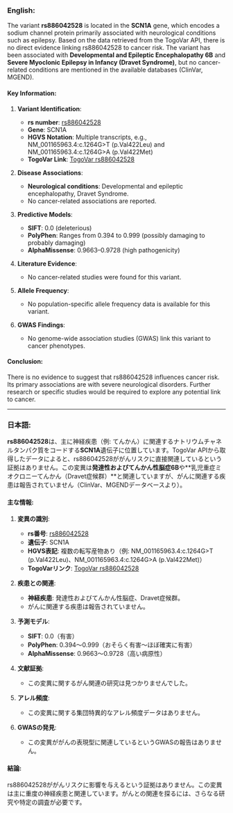 ### English:
The variant **rs886042528** is located in the **SCN1A** gene, which encodes a sodium channel protein primarily associated with neurological conditions such as epilepsy. Based on the data retrieved from the TogoVar API, there is no direct evidence linking rs886042528 to cancer risk. The variant has been associated with **Developmental and Epileptic Encephalopathy 6B** and **Severe Myoclonic Epilepsy in Infancy (Dravet Syndrome)**, but no cancer-related conditions are mentioned in the available databases (ClinVar, MGEND).

#### Key Information:
1. **Variant Identification**:
   - **rs number**: [rs886042528](https://identifiers.org/dbsnp/rs886042528)
   - **Gene**: SCN1A
   - **HGVS Notation**: Multiple transcripts, e.g., NM_001165963.4:c.1264G>T (p.Val422Leu) and NM_001165963.4:c.1264G>A (p.Val422Met)
   - **TogoVar Link**: [TogoVar rs886042528](https://togovar.org/variant/rs886042528)

2. **Disease Associations**:
   - **Neurological conditions**: Developmental and epileptic encephalopathy, Dravet Syndrome.
   - No cancer-related associations are reported.

3. **Predictive Models**:
   - **SIFT**: 0.0 (deleterious)
   - **PolyPhen**: Ranges from 0.394 to 0.999 (possibly damaging to probably damaging)
   - **AlphaMissense**: 0.9663–0.9728 (high pathogenicity)

4. **Literature Evidence**:
   - No cancer-related studies were found for this variant.

5. **Allele Frequency**:
   - No population-specific allele frequency data is available for this variant.

6. **GWAS Findings**:
   - No genome-wide association studies (GWAS) link this variant to cancer phenotypes.

#### Conclusion:
There is no evidence to suggest that rs886042528 influences cancer risk. Its primary associations are with severe neurological disorders. Further research or specific studies would be required to explore any potential link to cancer.

---

### 日本語:
**rs886042528**は、主に神経疾患（例: てんかん）に関連するナトリウムチャネルタンパク質をコードする**SCN1A**遺伝子に位置しています。TogoVar APIから取得したデータによると、rs886042528ががんリスクに直接関連しているという証拠はありません。この変異は**発達性およびてんかん性脳症6B**や**乳児重症ミオクロニーてんかん（Dravet症候群）**と関連していますが、がんに関連する疾患は報告されていません（ClinVar、MGENDデータベースより）。

#### 主な情報:
1. **変異の識別**:
   - **rs番号**: [rs886042528](https://identifiers.org/dbsnp/rs886042528)
   - **遺伝子**: SCN1A
   - **HGVS表記**: 複数の転写産物あり（例: NM_001165963.4:c.1264G>T (p.Val422Leu)、NM_001165963.4:c.1264G>A (p.Val422Met)）
   - **TogoVarリンク**: [TogoVar rs886042528](https://togovar.org/variant/rs886042528)

2. **疾患との関連**:
   - **神経疾患**: 発達性およびてんかん性脳症、Dravet症候群。
   - がんに関連する疾患は報告されていません。

3. **予測モデル**:
   - **SIFT**: 0.0（有害）
   - **PolyPhen**: 0.394～0.999（おそらく有害～ほぼ確実に有害）
   - **AlphaMissense**: 0.9663～0.9728（高い病原性）

4. **文献証拠**:
   - この変異に関するがん関連の研究は見つかりませんでした。

5. **アレル頻度**:
   - この変異に関する集団特異的なアレル頻度データはありません。

6. **GWASの発見**:
   - この変異ががんの表現型に関連しているというGWASの報告はありません。

#### 結論:
rs886042528ががんリスクに影響を与えるという証拠はありません。この変異は主に重度の神経疾患と関連しています。がんとの関連を探るには、さらなる研究や特定の調査が必要です。
